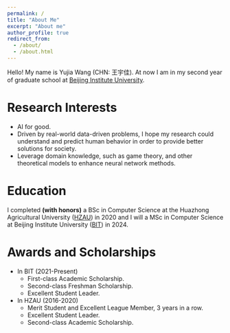 ```yaml
---
permalink: /
title: "About Me"
excerpt: "About me"
author_profile: true
redirect_from: 
  - /about/
  - /about.html
---
```


Hello! My name is Yujia Wang (CHN: 王宇佳). At now I am in my second year of graduate school at [Beijing Institute University](https://english.bit.edu.cn/).  

Research Interests
======
- AI for good. 
- Driven by real-world data-driven problems, I hope my research could understand and predict human behavior in order to provide better solutions for society.
- Leverage domain knowledge, such as game theory, and other theoretical models to enhance neural network methods.

Education
======
I completed **(with honors)** a BSc in Computer Science at the Huazhong Agricultural University ([HZAU](http://www.hzau.edu.cn/en/HOME.htm)) in 2020 and I will a MSc in Computer Science at Beijing Institute University ([BIT](https://english.bit.edu.cn/)) in 2024.


Awards and Scholarships 
======
- In BIT (2021-Present)
  - First-class Academic Scholarship.
  - Second-class Freshman Scholarship.
  - Excellent Student Leader.
- In HZAU (2016-2020)
  - Merit Student and Excellent League Member, 3 years in a row. 
  - Excellent Student Leader.
  - Second-class Academic Scholarship.



